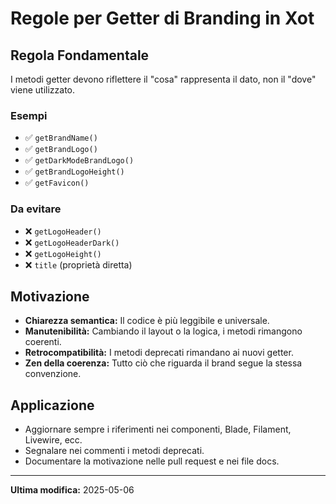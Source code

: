 # Regole per Getter di Branding in Xot

## Regola Fondamentale
I metodi getter devono riflettere il "cosa" rappresenta il dato, non il "dove" viene utilizzato.

### Esempi
- ✅ `getBrandName()`
- ✅ `getBrandLogo()`
- ✅ `getDarkModeBrandLogo()`
- ✅ `getBrandLogoHeight()`
- ✅ `getFavicon()`

### Da evitare
- ❌ `getLogoHeader()`
- ❌ `getLogoHeaderDark()`
- ❌ `getLogoHeight()`
- ❌ `title` (proprietà diretta)

## Motivazione
- **Chiarezza semantica:** Il codice è più leggibile e universale.
- **Manutenibilità:** Cambiando il layout o la logica, i metodi rimangono coerenti.
- **Retrocompatibilità:** I metodi deprecati rimandano ai nuovi getter.
- **Zen della coerenza:** Tutto ciò che riguarda il brand segue la stessa convenzione.

## Applicazione
- Aggiornare sempre i riferimenti nei componenti, Blade, Filament, Livewire, ecc.
- Segnalare nei commenti i metodi deprecati.
- Documentare la motivazione nelle pull request e nei file docs.

---
**Ultima modifica:** 2025-05-06
